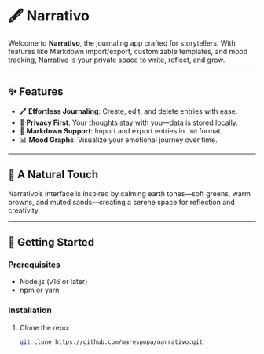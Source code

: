 # 🖋️ Narrativo  

Welcome to **Narrativo**, the journaling app crafted for storytellers. With features like Markdown import/export, customizable templates, and mood tracking, Narrativo is your private space to write, reflect, and grow.  

---

## ✨ Features  

- 🖊️ **Effortless Journaling**: Create, edit, and delete entries with ease.  
- 💾 **Privacy First**: Your thoughts stay with you—data is stored locally.  
- 📄 **Markdown Support**: Import and export entries in `.md` format.  
- 📊 **Mood Graphs**: Visualize your emotional journey over time.

---

## 🎨 A Natural Touch  

Narrativo’s interface is inspired by calming earth tones—soft greens, warm browns, and muted sands—creating a serene space for reflection and creativity.  

---

## 🚀 Getting Started  

### Prerequisites  
- Node.js (v16 or later)  
- npm or yarn  

### Installation  
1. Clone the repo:  
   ```bash
   git clone https://github.com/marespopa/narrativo.git

